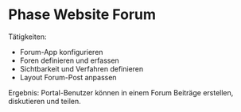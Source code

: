 # Phase Website Forum

Tätigkeiten:

* Forum-App konfigurieren
* Foren definieren und erfassen
* Sichtbarkeit und Verfahren definieren
* Layout Forum-Post anpassen

Ergebnis: Portal-Benutzer können in einem Forum Beiträge erstellen, diskutieren und teilen.
